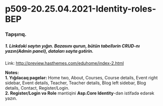 # p509-20.25.04.2021-Identity-roles-BEP

### Tapşırıq.


##### 1. Linkdəki saytın yığın. Bazasını qurun, bütün tabellərin CRUD-nı yazın(Admin panel), dataları sayta gətirin.
Link: http://preview.hasthemes.com/eduhome/index-2.html
<br />

**Notes:**<br />
**1. Yığılacaq pagelər:** Home two, About, Courses, Course details, Event right sidebar, Event details, Teacher, Teacher details, Blog left sidebar, Blog details, Contact, Register/Login.<br />
**2. Register/Login və Role** məntiqini **Asp.Core Identity**-dən istifadə edərək yazın.
